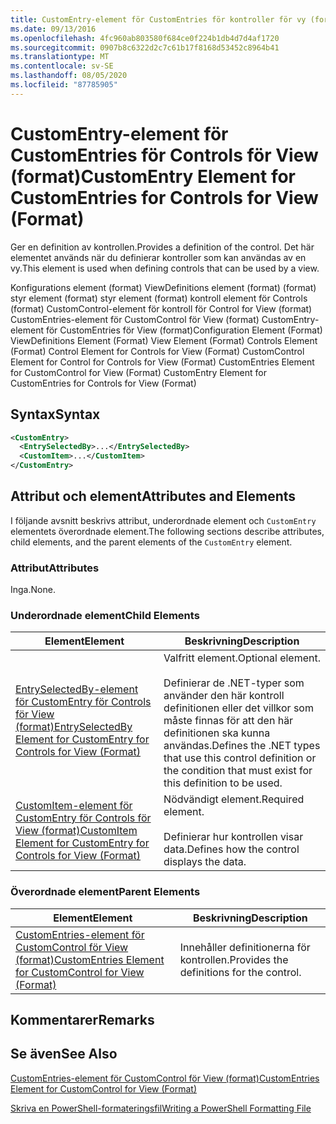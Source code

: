 ```yaml
---
title: CustomEntry-element för CustomEntries för kontroller för vy (format) | Microsoft Docs
ms.date: 09/13/2016
ms.openlocfilehash: 4fc960ab803580f684ce0f224b1db4d7d4af1720
ms.sourcegitcommit: 0907b8c6322d2c7c61b17f8168d53452c8964b41
ms.translationtype: MT
ms.contentlocale: sv-SE
ms.lasthandoff: 08/05/2020
ms.locfileid: "87785905"
---
```

# <a name="customentry-element-for-customentries-for-controls-for-view-format"></a><span data-ttu-id="cb579-102">CustomEntry-element för CustomEntries för Controls för View (format)</span><span class="sxs-lookup"><span data-stu-id="cb579-102">CustomEntry Element for CustomEntries for Controls for View (Format)</span></span>

<span data-ttu-id="cb579-103">Ger en definition av kontrollen.</span><span class="sxs-lookup"><span data-stu-id="cb579-103">Provides a definition of the control.</span></span> <span data-ttu-id="cb579-104">Det här elementet används när du definierar kontroller som kan användas av en vy.</span><span class="sxs-lookup"><span data-stu-id="cb579-104">This element is used when defining controls that can be used by a view.</span></span>

<span data-ttu-id="cb579-105">Konfigurations element (format) ViewDefinitions element (format) (format) styr element (format) styr element (format) kontroll element för Controls (format) CustomControl-element för kontroll för Control for View (format) CustomEntries-element för CustomControl för View (format) CustomEntry-element för CustomEntries för View (format)</span><span class="sxs-lookup"><span data-stu-id="cb579-105">Configuration Element (Format) ViewDefinitions Element (Format) View Element (Format) Controls Element (Format) Control Element for Controls for View (Format) CustomControl Element for Control for Controls for View (Format) CustomEntries Element for CustomControl for View (Format) CustomEntry Element for CustomEntries for Controls for View (Format)</span></span>

## <a name="syntax"></a><span data-ttu-id="cb579-106">Syntax</span><span class="sxs-lookup"><span data-stu-id="cb579-106">Syntax</span></span>

```xml
<CustomEntry>
  <EntrySelectedBy>...</EntrySelectedBy>
  <CustomItem>...</CustomItem>
</CustomEntry>
```

## <a name="attributes-and-elements"></a><span data-ttu-id="cb579-107">Attribut och element</span><span class="sxs-lookup"><span data-stu-id="cb579-107">Attributes and Elements</span></span>

<span data-ttu-id="cb579-108">I följande avsnitt beskrivs attribut, underordnade element och `CustomEntry` elementets överordnade element.</span><span class="sxs-lookup"><span data-stu-id="cb579-108">The following sections describe attributes, child elements, and the parent elements of the `CustomEntry` element.</span></span>

### <a name="attributes"></a><span data-ttu-id="cb579-109">Attribut</span><span class="sxs-lookup"><span data-stu-id="cb579-109">Attributes</span></span>

<span data-ttu-id="cb579-110">Inga.</span><span class="sxs-lookup"><span data-stu-id="cb579-110">None.</span></span>

### <a name="child-elements"></a><span data-ttu-id="cb579-111">Underordnade element</span><span class="sxs-lookup"><span data-stu-id="cb579-111">Child Elements</span></span>

|<span data-ttu-id="cb579-112">Element</span><span class="sxs-lookup"><span data-stu-id="cb579-112">Element</span></span>|<span data-ttu-id="cb579-113">Beskrivning</span><span class="sxs-lookup"><span data-stu-id="cb579-113">Description</span></span>|
|-------------|-----------------|
|[<span data-ttu-id="cb579-114">EntrySelectedBy-element för CustomEntry för Controls för View (format)</span><span class="sxs-lookup"><span data-stu-id="cb579-114">EntrySelectedBy Element for CustomEntry for Controls for View (Format)</span></span>](./entryselectedby-element-for-customentry-for-controls-for-view-format.md)|<span data-ttu-id="cb579-115">Valfritt element.</span><span class="sxs-lookup"><span data-stu-id="cb579-115">Optional element.</span></span><br /><br /> <span data-ttu-id="cb579-116">Definierar de .NET-typer som använder den här kontroll definitionen eller det villkor som måste finnas för att den här definitionen ska kunna användas.</span><span class="sxs-lookup"><span data-stu-id="cb579-116">Defines the .NET types that use this control definition or the condition that must exist for this definition to be used.</span></span>|
|[<span data-ttu-id="cb579-117">CustomItem-element för CustomEntry för Controls för View (format)</span><span class="sxs-lookup"><span data-stu-id="cb579-117">CustomItem Element for CustomEntry for Controls for View (Format)</span></span>](./customitem-element-for-customentry-for-controls-for-view-format.md)|<span data-ttu-id="cb579-118">Nödvändigt element.</span><span class="sxs-lookup"><span data-stu-id="cb579-118">Required element.</span></span><br /><br /> <span data-ttu-id="cb579-119">Definierar hur kontrollen visar data.</span><span class="sxs-lookup"><span data-stu-id="cb579-119">Defines how the control displays the data.</span></span>|

### <a name="parent-elements"></a><span data-ttu-id="cb579-120">Överordnade element</span><span class="sxs-lookup"><span data-stu-id="cb579-120">Parent Elements</span></span>

|<span data-ttu-id="cb579-121">Element</span><span class="sxs-lookup"><span data-stu-id="cb579-121">Element</span></span>|<span data-ttu-id="cb579-122">Beskrivning</span><span class="sxs-lookup"><span data-stu-id="cb579-122">Description</span></span>|
|-------------|-----------------|
|[<span data-ttu-id="cb579-123">CustomEntries-element för CustomControl för View (format)</span><span class="sxs-lookup"><span data-stu-id="cb579-123">CustomEntries Element for CustomControl for View (Format)</span></span>](./customentries-element-for-customcontrol-for-view-format.md)|<span data-ttu-id="cb579-124">Innehåller definitionerna för kontrollen.</span><span class="sxs-lookup"><span data-stu-id="cb579-124">Provides the definitions for the control.</span></span>|

## <a name="remarks"></a><span data-ttu-id="cb579-125">Kommentarer</span><span class="sxs-lookup"><span data-stu-id="cb579-125">Remarks</span></span>

## <a name="see-also"></a><span data-ttu-id="cb579-126">Se även</span><span class="sxs-lookup"><span data-stu-id="cb579-126">See Also</span></span>

[<span data-ttu-id="cb579-127">CustomEntries-element för CustomControl för View (format)</span><span class="sxs-lookup"><span data-stu-id="cb579-127">CustomEntries Element for CustomControl for View (Format)</span></span>](./customentries-element-for-customcontrol-for-view-format.md)

[<span data-ttu-id="cb579-128">Skriva en PowerShell-formateringsfil</span><span class="sxs-lookup"><span data-stu-id="cb579-128">Writing a PowerShell Formatting File</span></span>](./writing-a-powershell-formatting-file.md)
